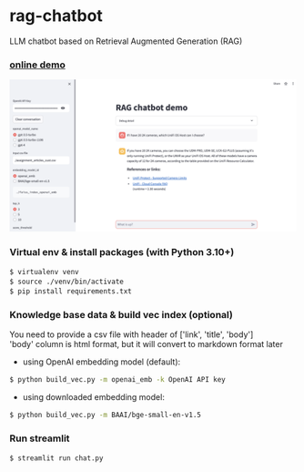 # rag-chatbot
LLM chatbot based on Retrieval Augmented Generation (RAG)

### [online demo](https://rag-chatbot.streamlit.app/)
![Link Name](./assets/chat.png)

### Virtual env & install packages (with Python 3.10+)  
```bash
$ virtualenv venv  
$ source ./venv/bin/activate  
$ pip install requirements.txt  
```

### Knowledge base data & build vec index (optional)
You need to provide a csv file with header of ['link', 'title', 'body']  
'body' column is html format, but it will convert to markdown format later  
* using OpenAI embedding model (default):  
```bash
$ python build_vec.py -m openai_emb -k OpenAI API key  
```
* using downloaded embedding model:  
```bash
$ python build_vec.py -m BAAI/bge-small-en-v1.5 
```

### Run streamlit
```bash
$ streamlit run chat.py  
```

